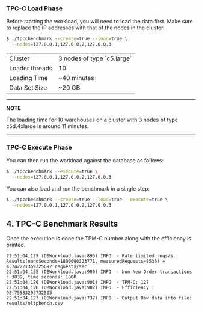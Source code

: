 ### TPC-C Load Phase

Before starting the workload, you will need to load the data first. Make sure
to replace the IP addresses with that of the nodes in the cluster.

```sh
$ ./tpccbenchmark --create=true --load=true \
  --nodes=127.0.0.1,127.0.0.2,127.0.0.3
```

<table>
  <tbody>
    <tr>
      <td>Cluster</td>
      <td>3 nodes of type `c5.large`</td>
    </tr>
    <tr>
      <td>Loader threads</td>
      <td>10</td>
    </tr>
    <tr>
      <td>Loading Time</td>
      <td>~40 minutes</td>
    </tr>
    <tr>
      <td>Data Set Size</td>
      <td>~20 GB</td>
    </tr>
  </tbody>
</table>

---
**NOTE**

The loading time for 10 warehouses on a cluster with 3 nodes of type c5d.4xlarge is around 11 minutes.

---

### TPC-C Execute Phase

You can then run the workload against the database as follows:

```sh
$ ./tpccbenchmark --execute=true \
  --nodes=127.0.0.1,127.0.0.2,127.0.0.3
```

You can also load and run the benchmark in a single step:
```sh
$ ./tpccbenchmark --create=true --load=true --execute=true \
  --nodes=127.0.0.1,127.0.0.2,127.0.0.3
```

## 4. TPC-C Benchmark Results

Once the execution is done the TPM-C number along with the efficiency is printed.

```
22:51:04,125 (DBWorkload.java:895) INFO  - Rate limited reqs/s: Results(nanoSeconds=1800000323771, measuredRequests=8536) = 4.742221369225692 requests/sec
22:51:04,125 (DBWorkload.java:900) INFO  - Num New Order transactions : 3839, time seconds: 1800
22:51:04,126 (DBWorkload.java:901) INFO  - TPM-C: 127
22:51:04,126 (DBWorkload.java:902) INFO  - Efficiency : 98.75583203732505
22:51:04,127 (DBWorkload.java:737) INFO  - Output Raw data into file: results/oltpbench.csv
```
